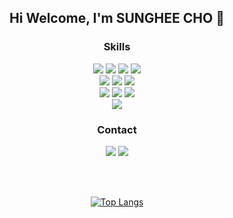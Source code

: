 <div align=center>
<h2>Hi Welcome, I'm SUNGHEE CHO 👋</h2>

<h3>Skills</h3>
<img src="https://img.shields.io/badge/html5-E34F26?style=for-the-badge&logo=html5&logoColor=white">
<img src="https://img.shields.io/badge/css-1572B6?style=for-the-badge&logo=css3&logoColor=white">
<img src="https://img.shields.io/badge/Scss-CC6699?style=for-the-badge&logo=Sass&logoColor=white">
<img src="https://img.shields.io/badge/styled components-DB7093?style=for-the-badge&logo=styled-components&logoColor=white"/>
<br>
<img src="https://img.shields.io/badge/javascript-F7DF1E?style=for-the-badge&logo=javascript&logoColor=black">
<img src="https://img.shields.io/badge/react-61DAFB?style=for-the-badge&logo=react&logoColor=black">
<img src="https://img.shields.io/badge/Next.js-000000?style=for-the-badge&logo=Next.js&logoColor=white"/>

<br>
<img src="https://img.shields.io/badge/node.js-339933?style=for-the-badge&logo=Node.js&logoColor=white">
<img src="https://img.shields.io/badge/express-000000?style=for-the-badge&logo=express&logoColor=white">
<img src="https://img.shields.io/badge/mongoDB-47A248?style=for-the-badge&logo=MongoDB&logoColor=white">
<br>
<img src="https://img.shields.io/badge/github-181717?style=for-the-badge&logo=github&logoColor=white">


<h3>Contact</h3>
<a href="https://sheeheehee.tistory.com"><img src="https://img.shields.io/badge/Tistory-000000?style=for-the-badge&logo=Tistory&logoColor=white"/></a>
<a href="mailto:08heehee08@naver.com" target="_blank"><img src="https://img.shields.io/badge/08heehee08@naver.com-EA4335?style=for-the-badge&logo=Gmail&logoColor=white"/></a>

<br></br>

<!-- 깃허브 스탯 -->
<!-- ![Anurag's GitHub stats](https://github-readme-stats.vercel.app/api?username=Sung-Heee&&show_icons=true&theme=transparent) -->

<!-- 깃허브 Top Langs -->
[![Top Langs](https://github-readme-stats-git-masterrstaa-rickstaa.vercel.app/api/top-langs/?username=Sung-Heee)](https://github.com/anuraghazra/github-readme-stats)
  
</div>


